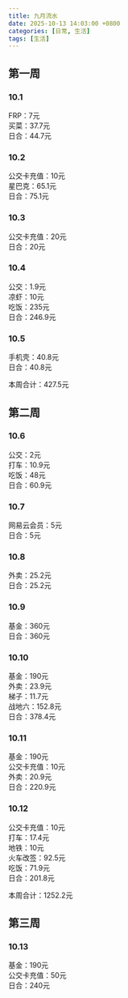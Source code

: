 ```yaml
---
title: 九月流水
date: 2025-10-13 14:03:00 +0800
categories: [日常, 生活]
tags: [生活]
---
```


## 第一周
### 10.1
FRP：7元  
买菜：37.7元  
日合：44.7元  

### 10.2
公交卡充值：10元  
星巴克：65.1元  
日合：75.1元  

### 10.3
公交卡充值：20元  
日合：20元  

### 10.4
公交：1.9元  
凉虾：10元  
吃饭：235元  
日合：246.9元  

### 10.5
手机壳：40.8元  
日合：40.8元    

本周合计：427.5元  

## 第二周
### 10.6
公交：2元  
打车：10.9元  
吃饭：48元  
日合：60.9元  

### 10.7
网易云会员：5元  
日合：5元  

### 10.8
外卖：25.2元  
日合：25.2元  

### 10.9
基金：360元  
日合：360元  

### 10.10
基金：190元  
外卖：23.9元  
梯子：11.7元  
战地六：152.8元  
日合：378.4元      

### 10.11
基金：190元  
公交卡充值：10元   
外卖：20.9元  
日合：220.9元  

### 10.12
公交卡充值：10元  
打车：17.4元  
地铁：10元  
火车改签：92.5元  
吃饭：71.9元  
日合：201.8元  

本周合计：1252.2元  

## 第三周
### 10.13
基金：190元  
公交卡充值：50元  
日合：240元  